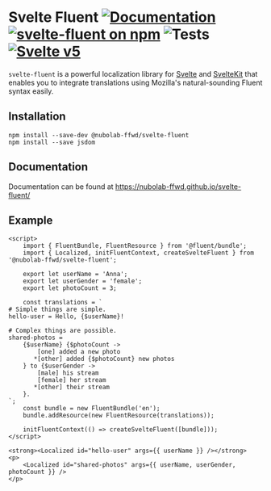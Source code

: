 # Svelte Fluent [![Documentation](https://img.shields.io/badge/-Documentation-blue)](https://nubolab-ffwd.github.io/svelte-fluent/) [![svelte-fluent on npm](https://img.shields.io/npm/v/@nubolab-ffwd/svelte-fluent)](https://www.npmjs.com/package/@nubolab-ffwd/svelte-fluent) ![Tests](https://github.com/nubolab-ffwd/svelte-fluent/workflows/Tests/badge.svg) [![Svelte v5](https://img.shields.io/badge/svelte-v5-blueviolet?logo=svelte)](https://svelte.dev)

`svelte-fluent` is a powerful localization library for
[Svelte](https://svelte.dev/) and [SvelteKit](https://kit.svelte.dev/)
that enables you to integrate translations using Mozilla's natural-sounding Fluent syntax easily.

## Installation

```
npm install --save-dev @nubolab-ffwd/svelte-fluent
npm install --save jsdom
```

## Documentation

Documentation can be found at https://nubolab-ffwd.github.io/svelte-fluent/

## Example

```svelte
<script>
	import { FluentBundle, FluentResource } from '@fluent/bundle';
	import { Localized, initFluentContext, createSvelteFluent } from '@nubolab-ffwd/svelte-fluent';

	export let userName = 'Anna';
	export let userGender = 'female';
	export let photoCount = 3;

	const translations = `
# Simple things are simple.
hello-user = Hello, {$userName}!

# Complex things are possible.
shared-photos =
    {$userName} {$photoCount ->
        [one] added a new photo
       *[other] added {$photoCount} new photos
    } to {$userGender ->
        [male] his stream
        [female] her stream
       *[other] their stream
    }.
`;
	const bundle = new FluentBundle('en');
	bundle.addResource(new FluentResource(translations));

	initFluentContext(() => createSvelteFluent([bundle]));
</script>

<strong><Localized id="hello-user" args={{ userName }} /></strong>
<p>
	<Localized id="shared-photos" args={{ userName, userGender, photoCount }} />
</p>
```
